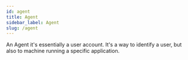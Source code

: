 ```yaml
---
id: agent
title: Agent
sidebar_label: Agent
slug: /agent
---
```


An Agent it's essentially a user account. It's a way to identify a user, but also to machine running a specific application.
